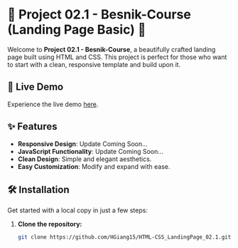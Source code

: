 # 🌟 Project 02.1 - Besnik-Course (Landing Page Basic) 🌟

Welcome to **Project 02.1 - Besnik-Course**, a beautifully crafted landing page built using HTML and CSS. This project is perfect for those who want to start with a clean, responsive template and build upon it.

## 🚀 Live Demo

Experience the live demo [here](https://hgiang15.github.io/HTML-CSS_LandingPage_02.1/).

## ✨ Features

- **Responsive Design**: Update Coming Soon...
- **JavaScript Functionality**: Update Coming Soon...
- **Clean Design**: Simple and elegant aesthetics.
- **Easy Customization**: Modify and expand with ease.

## 🛠️ Installation

Get started with a local copy in just a few steps:

1. **Clone the repository:**
   ```bash
   git clone https://github.com/HGiang15/HTML-CSS_LandingPage_02.1.git
   ```
